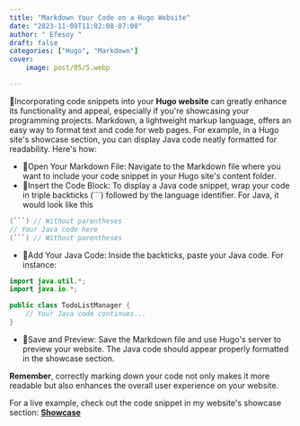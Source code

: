 ```yaml
---
title: "Markdown Your Code on a Hugo Website"
date: "2023-11-09T11:02:08-07:00"
author: " Efesoy "
draft: false
categories: ["Hugo", "Markdown"]
cover:
    image: post/05/5.webp

---
```

📌Incorporating code snippets into your **Hugo website** can greatly enhance its functionality and appeal, especially if you're showcasing your programming projects. Markdown, a lightweight markup language, offers an easy way to format text and code for web pages. For example, in a Hugo site's showcase section, you can display Java code neatly formatted for readability. Here's how:
- 📌Open Your Markdown File: Navigate to the Markdown file where you want to include your code snippet in your Hugo site's content folder.
- 📌Insert the Code Block: To display a Java code snippet, wrap your code in triple backticks (```) followed by the language identifier. For Java, it would look like this
 ```java
(```) // Without parentheses
// Your Java code here
(```) // Without parentheses
```

- 📌Add Your Java Code: Inside the backticks, paste your Java code. For instance:
```java
import java.util.*;
import java.io.*;

public class TodoListManager {
    // Your Java code continues...
}
```
- 📌Save and Preview: Save the Markdown file and use Hugo's server to preview your website. The Java code should appear properly formatted in the showcase section.

**Remember**, correctly marking down your code not only makes it more readable but also enhances the overall user experience on your website.

For a live example, check out the code snippet in my website's showcase section: **[Showcase](https://tbakie.github.io/deneme/showcase/)**
